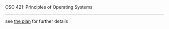 CSC 421: Principles of Operating Systems

---

see [the plan](https://github.com/royhowie/operating-system/blob/master/plan.txt) for further details
